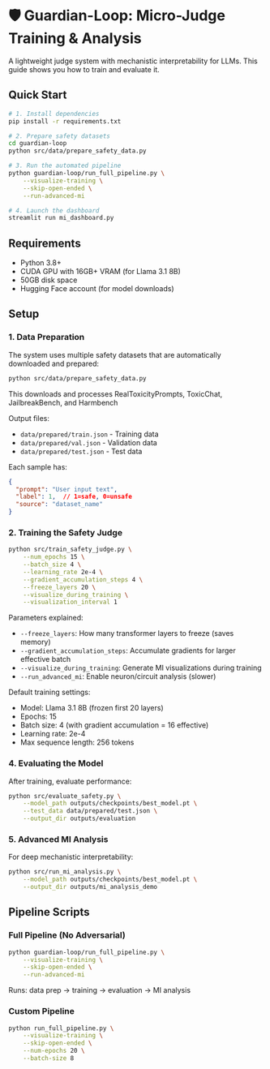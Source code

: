 # 🛡️ Guardian-Loop: Micro-Judge Training & Analysis

A lightweight judge system with mechanistic interpretability for LLMs. This guide shows you how to train and evaluate it.

## Quick Start

```bash
# 1. Install dependencies
pip install -r requirements.txt

# 2. Prepare safety datasets
cd guardian-loop
python src/data/prepare_safety_data.py

# 3. Run the automated pipeline
python guardian-loop/run_full_pipeline.py \
    --visualize-training \
    --skip-open-ended \
    --run-advanced-mi

# 4. Launch the dashboard
streamlit run mi_dashboard.py
```

## Requirements

- Python 3.8+
- CUDA GPU with 16GB+ VRAM (for Llama 3.1 8B)
- 50GB disk space
- Hugging Face account (for model downloads)

## Setup

### 1. Data Preparation

The system uses multiple safety datasets that are automatically downloaded and prepared:

```bash
python src/data/prepare_safety_data.py
```

This downloads and processes RealToxicityPrompts, ToxicChat, JailbreakBench, and Harmbench

Output files:
- `data/prepared/train.json` - Training data
- `data/prepared/val.json` - Validation data
- `data/prepared/test.json` - Test data

Each sample has:
```json
{
  "prompt": "User input text",
  "label": 1,  // 1=safe, 0=unsafe
  "source": "dataset_name"
}
```

### 2. Training the Safety Judge

```bash
python src/train_safety_judge.py \
    --num_epochs 15 \
    --batch_size 4 \
    --learning_rate 2e-4 \
    --gradient_accumulation_steps 4 \
    --freeze_layers 20 \
    --visualize_during_training \
    --visualization_interval 1
```

Parameters explained:
- `--freeze_layers`: How many transformer layers to freeze (saves memory)
- `--gradient_accumulation_steps`: Accumulate gradients for larger effective batch
- `--visualize_during_training`: Generate MI visualizations during training
- `--run_advanced_mi`: Enable neuron/circuit analysis (slower)

Default training settings:
- Model: Llama 3.1 8B (frozen first 20 layers)
- Epochs: 15
- Batch size: 4 (with gradient accumulation = 16 effective)
- Learning rate: 2e-4
- Max sequence length: 256 tokens

### 4. Evaluating the Model

After training, evaluate performance:

```bash
python src/evaluate_safety.py \
    --model_path outputs/checkpoints/best_model.pt \
    --test_data data/prepared/test.json \
    --output_dir outputs/evaluation
```


### 5. Advanced MI Analysis

For deep mechanistic interpretability:

```bash
python src/run_mi_analysis.py \
    --model_path outputs/checkpoints/best_model.pt \
    --output_dir outputs/mi_analysis_demo
```

## Pipeline Scripts

### Full Pipeline (No Adversarial)
```bash
python guardian-loop/run_full_pipeline.py \
    --visualize-training \
    --skip-open-ended \
    --run-advanced-mi
```
Runs: data prep → training → evaluation → MI analysis

### Custom Pipeline
```bash
python run_full_pipeline.py \
    --visualize-training \
    --skip-open-ended \
    --num-epochs 20 \
    --batch-size 8
```
